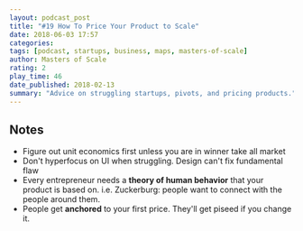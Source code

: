 ```yaml
---
layout: podcast_post
title: "#19 How To Price Your Product to Scale"
date: 2018-06-03 17:57
categories:
tags: [podcast, startups, business, maps, masters-of-scale]
author: Masters of Scale
rating: 2
play_time: 46
date_published: 2018-02-13
summary: "Advice on struggling startups, pivots, and pricing products."
---
```


## Notes

* Figure out unit economics first unless you are in winner take all market
* Don't hyperfocus on UI when struggling. Design can't fix fundamental
  flaw
* Every entrepreneur needs a **theory of human behavior** that your product is
  based on. i.e. Zuckerburg: people want to connect with the people
  around them.
* People get **anchored** to your first price. They'll get piseed if you
  change it.
